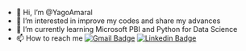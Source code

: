 - 👋 Hi, I’m @YagoAmaral
- 👀 I’m interested in improve my codes and share my advances
- 🌱 I’m currently learning Microsoft PBI and Python for Data Science
- 📫 How to reach me [![Gmail Badge](https://img.shields.io/badge/-yagoamaral.eng@gmail.com-c14438?style=flat&logo=Gmail&logoColor=white)](mailto:yagoamaral.eng@gmail.com "Connect via Email") [![Linkedin Badge](https://img.shields.io/badge/-Yago%20Amaral-0072b1?style=flat&logo=Linkedin&logoColor=white)](https://www.linkedin.com/in/yago-amaral-9692b9b1/ "Connect on LinkedIn")

<!---
YagoAmaral/YagoAmaral is a ✨ special ✨ repository because its `README.md` (this file) appears on your GitHub profile.
You can click the Preview link to take a look at your changes.
--->
